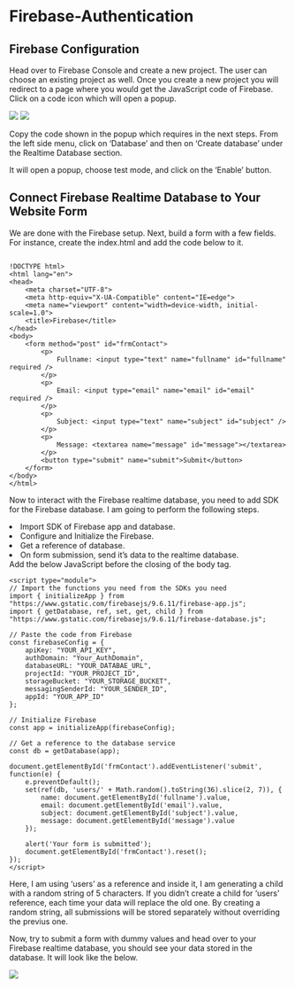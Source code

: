 # Firebase-Authentication

<h2>Firebase Configuration</h2>
<p>Head over to Firebase Console and create a new project. The user can choose an existing project as well. Once you create a new project you will redirect to a page where you would get the JavaScript code of Firebase. Click on a code icon which will open a popup.</p>

<img src = "https://i0.wp.com/artisansweb.net/wp-content/uploads/2019/03/code-icon.png?resize=1018%2C433&ssl=1">
<img src = "https://i0.wp.com/artisansweb.net/wp-content/uploads/2019/03/add-firebase-sdk.png?w=622&ssl=1">

Copy the code shown in the popup which requires in the next steps. From the left side menu, click on ‘Database’ and then on ‘Create database’ under the Realtime Database section.

It will open a popup, choose test mode, and click on the ‘Enable’ button.

<h2>Connect Firebase Realtime Database to Your Website Form</h2>
We are done with the Firebase setup. Next, build a form with a few fields. For instance, create the index.html and add the code below to it.

```

!DOCTYPE html>
<html lang="en">
<head>
    <meta charset="UTF-8">
    <meta http-equiv="X-UA-Compatible" content="IE=edge">
    <meta name="viewport" content="width=device-width, initial-scale=1.0">
    <title>Firebase</title>
</head>
<body>
    <form method="post" id="frmContact">
        <p>
            Fullname: <input type="text" name="fullname" id="fullname" required />
        </p>
        <p>
            Email: <input type="email" name="email" id="email" required />
        </p>
        <p>
            Subject: <input type="text" name="subject" id="subject" />
        </p>
        <p>
            Message: <textarea name="message" id="message"></textarea>
        </p>
        <button type="submit" name="submit">Submit</button>
    </form>
</body>
</html>
```

Now to interact with the Firebase realtime database, you need to add SDK for the Firebase database. I am going to perform the following steps.

<li>Import SDK of Firebase app and database.</li>
<li>Configure and Initialize the Firebase.</li>
<li>Get a reference of database.</li>
<li>On form submission, send it’s data to the realtime database.</li>
Add the below JavaScript before the closing of the body tag.

```
<script type="module">
// Import the functions you need from the SDKs you need
import { initializeApp } from "https://www.gstatic.com/firebasejs/9.6.11/firebase-app.js";
import { getDatabase, ref, set, get, child } from "https://www.gstatic.com/firebasejs/9.6.11/firebase-database.js";
 
// Paste the code from Firebase
const firebaseConfig = {
    apiKey: "YOUR_API_KEY",
    authDomain: "Your_AuthDomain",
    databaseURL: "YOUR_DATABAE_URL",
    projectId: "YOUR_PROJECT_ID",
    storageBucket: "YOUR_STORAGE_BUCKET",
    messagingSenderId: "YOUR_SENDER_ID",
    appId: "YOUR_APP_ID"
};
 
// Initialize Firebase
const app = initializeApp(firebaseConfig);
 
// Get a reference to the database service
const db = getDatabase(app);
 
document.getElementById('frmContact').addEventListener('submit', function(e) {
    e.preventDefault();
    set(ref(db, 'users/' + Math.random().toString(36).slice(2, 7)), {
        name: document.getElementById('fullname').value,
        email: document.getElementById('email').value,
        subject: document.getElementById('subject').value,
        message: document.getElementById('message').value
    });
 
    alert('Your form is submitted');
    document.getElementById('frmContact').reset();
});
</script>
```
Here, I am using ‘users’ as a reference and inside it, I am generating a child with a random string of 5 characters. If you didn’t create a child for ‘users’ reference, each time your data will replace the old one. By creating a random string, all submissions will be stored separately without overriding the previus one.

Now, try to submit a form with dummy values and head over to your Firebase realtime database, you should see your data stored in the database. It will look like the below.

<img src = "https://i0.wp.com/artisansweb.net/wp-content/uploads/2019/03/firebase-database-records.png?w=796&ssl=1">
